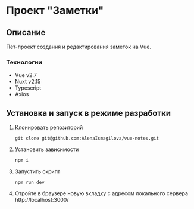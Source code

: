 # Проект "Заметки"

## Описание

Пет-проект создания и редактирования заметок на Vue.

### Технологии

- Vue v2.7
- Nuxt v2.15
- Typescript
- Axios

## Установка и запуск в режиме разработки

1. Клонировать репозиторий

   ```shell
   git clone git@github.com:AlenaIsmagilova/vue-notes.git
   ```

2. Установить зависимости

   ```shell
   npm i
   ```

3. Запустить скрипт

   ```shell
   npm run dev
   ```

4. Отройте в браузере новую вкладку с адресом локального сервера http://localhost:3000/
